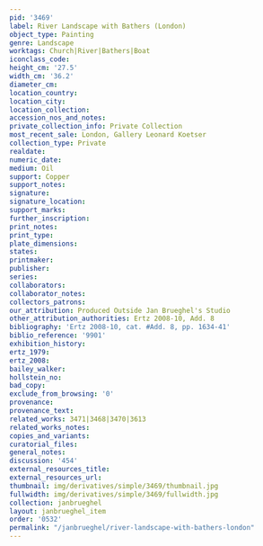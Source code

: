 ```yaml
---
pid: '3469'
label: River Landscape with Bathers (London)
object_type: Painting
genre: Landscape
worktags: Church|River|Bathers|Boat
iconclass_code:
height_cm: '27.5'
width_cm: '36.2'
diameter_cm:
location_country:
location_city:
location_collection:
accession_nos_and_notes:
private_collection_info: Private Collection
most_recent_sale: London, Gallery Leonard Koetser
collection_type: Private
realdate:
numeric_date:
medium: Oil
support: Copper
support_notes:
signature:
signature_location:
support_marks:
further_inscription:
print_notes:
print_type:
plate_dimensions:
states:
printmaker:
publisher:
series:
collaborators:
collaborator_notes:
collectors_patrons:
our_attribution: Produced Outside Jan Brueghel's Studio
other_attribution_authorities: Ertz 2008-10, Add. 8
bibliography: 'Ertz 2008-10, cat. #Add. 8, pp. 1634-41'
biblio_reference: '9901'
exhibition_history:
ertz_1979:
ertz_2008:
bailey_walker:
hollstein_no:
bad_copy:
exclude_from_browsing: '0'
provenance:
provenance_text:
related_works: 3471|3468|3470|3613
related_works_notes:
copies_and_variants:
curatorial_files:
general_notes:
discussion: '454'
external_resources_title:
external_resources_url:
thumbnail: img/derivatives/simple/3469/thumbnail.jpg
fullwidth: img/derivatives/simple/3469/fullwidth.jpg
collection: janbrueghel
layout: janbrueghel_item
order: '0532'
permalink: "/janbrueghel/river-landscape-with-bathers-london"
---
```

